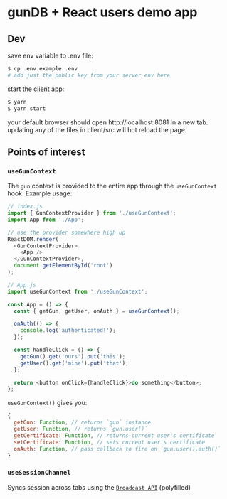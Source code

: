 # gunDB + React users demo app

## Dev

save env variable to .env file:

```bash
$ cp .env.example .env
# add just the public key from your server env here
```

start the client app:

```bash
$ yarn
$ yarn start
```

your default browser should open http://localhost:8081 in a new tab. updating any of the files in client/src will hot reload the page.

## Points of interest

### `useGunContext`

The `gun` context is provided to the entire app through the `useGunContext` hook. Example usage:

```js
// index.js
import { GunContextProvider } from './useGunContext';
import App from './App';

// use the provider somewhere high up
ReactDOM.render(
  <GunContextProvider>
    <App />
  </GunContextProvider>,
  document.getElementById('root')
);
```

```js
// App.js
import useGunContext from './useGunContext';

const App = () => {
  const { getGun, getUser, onAuth } = useGunContext();

  onAuth(() => {
    console.log('authenticated!');
  });

  const handleClick = () => {
    getGun().get('ours').put('this');
    getUser().get('mine').put('that');
  };

  return <button onClick={handleClick}>do something</button>;
};
```

`useGunContext()` gives you:

```js
{
  getGun: Function, // returns `gun` instance
  getUser: Function, // returns `gun.user()`
  getCertificate: Function, // returns current user's certificate
  setCertificate: Function, // sets current user's certificate
  onAuth: Function, // pass callback to fire on `gun.user().auth()`
}
```

### `useSessionChannel`

Syncs session across tabs using the [`Broadcast API`](https://developer.mozilla.org/en-US/docs/Web/API/Broadcast_Channel_API) (polyfilled)
